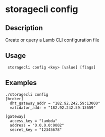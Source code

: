 # storagecli config

## Description

Create or query a Lamb CLI configuration file

## Usage
```
 storagecli config <key> [value] [flags]
```

## Examples
```
./storagecli config
[broker]
  dht_gateway_addr = "182.92.242.59:13000"
  validator_addr = "182.92.242.59:13659"

[gateway]
  access_key = "lambda"
  address = "0.0.0.0:9002"
  secret_key = "12345678"
```
